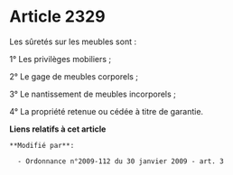 # Article 2329

Les sûretés sur les meubles sont : 

1° Les privilèges mobiliers ; 

2° Le gage de meubles corporels ; 

3° Le nantissement de meubles incorporels ; 

4° La propriété retenue ou cédée à titre de garantie.

**Liens relatifs à cet article**

	**Modifié par**:

	  - Ordonnance n°2009-112 du 30 janvier 2009 - art. 3

